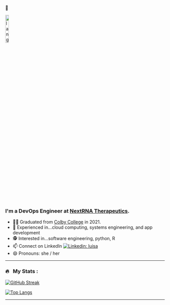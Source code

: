 :wave:
<p align="left"><img width=15%" src="https://github.com/alansmathew/alansmathew/raw/master/lang.gif" alt="lang image here" /></p>
  
<!---![Header image](https://raw.githubusercontent.com/jayrajroshan/jayrajroshan/master/Assets/myHeader.jpg)--->

### I'm a DevOps Engineer at [NextRNA Therapeutics](https://www.nextrnatx.com/).  

- 👨‍🔬 Graduated from [Colby College](https://www.colby.edu/) in 2021.
- 📖 Experienced in...cloud computing, systems engineering, and app development
- 🕵️ Interested in...software engineering, python, R
- 📫 Connect on LinkedIn [![Linkedin: luisa](https://img.shields.io/badge/-LuisaCoakley-blue?style=flat-square&logo=Linkedin&logoColor=white&link=https://www.linkedin.com/in/lcoakley)](www.linkedin.com/in/lcoakley)
- 😄 Pronouns: she / her
  
---

### 🔥 &nbsp; My Stats :
[![GitHub Streak](http://github-readme-streak-stats.herokuapp.com?user=lacoak21&theme=dark&background=000000)](https://git.io/streak-stats)

[![Top Langs](https://github-readme-stats.vercel.app/api/top-langs/?username=lacoak21&layout=compact&theme=vision-friendly-dark)](https://github.com/anuraghazra/github-readme-stats)

---
  
<!--
  

 
**lacoak21/lacoak21** is a ✨ _special_ ✨ repository because its `README.md` (this file) appears on your GitHub profile.
Here are some ideas to get you started:
- ⚡ Fun fact: ...
-->
